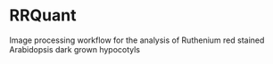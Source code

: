 # RRQuant
Image processing workflow for the analysis of Ruthenium red stained Arabidopsis dark grown hypocotyls
